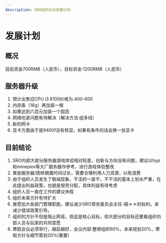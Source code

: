 ```yaml
---
description: SRO组织长远发展计划
---
```


# 发展计划

## 概况

目前资金700RMB（人民币），目标资金:1200RMB（人民币）

## 服务器升级

1. 预计出售旧CPU i3 8100价格为.400-600
2. 内存条（16g）再加装一根
3. 如果达到六百元加装一个固态
4. 网络吃紧问题有待解决（解决方法:组多线）
5. 新的网卡
6. 显卡方面由于是9400f没有核显，如果有条件的话会换一张显卡

## 目前结论

1. SRO内部大部分服务器游戏体验相对较差，创新与方向没有问题，建议以hyp和mineplex等大厂服务器作参考，进行游戏体验整改
2. 某些服务器/团体搁置时间过长，需要合理利用人力资源，以免浪费
3. 由于组织人员发生了极端现象，干活的一直干，不干活的基本上划水严重，在此提出利益政策，也就是按劳分配，具体利益有待考虑
4. 组织人员一直在工作的建议休假
5. 组织未来方针有待扩大
6. 推荐加大各部门管理职能，建议减少SRO常务委员会主任-碉＊＊的权利，来减少错误政策引导。
7. 组织的方针不但是阻止网易，但这是核心目标，但大部分的目标还要看组织内部人员与玩家的共同意愿
8. 寒假会议必须举行，越前越好，会议内容:整顿组织60%，未来规划20%，寒假方针与细节策划20%\(重要\)

